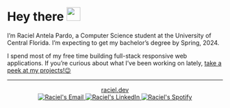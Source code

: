 <h1>Hey there <img src="https://i.imgur.com/Mi3uFtH.gif" width="32px"></h1>

<p>I’m Raciel Antela Pardo, a Computer Science student at the University of Central Florida. I’m expecting to get my bachelor’s degree by Spring, 2024. </p>
<p>I spend most of my free time building full-stack responsive web applications. If you’re curious about what I’ve been working on lately, <a href="https://raciel.dev/#projects">take a peek at my projects!😉</a></p>

<hr>

<div align="center">
  <a href="https://raciel.dev">
    raciel.dev
  </a>
</div>
<div align="center">
  <a href="mailto:hi@raciel.dev">
    <img alt="Raciel's Email" src="https://img.shields.io/badge/Gmail-D14836?style=for-the-badge&logo=gmail&logoColor=white" />
  </a>
  <a href="https://www.linkedin.com/in/racielap">
    <img alt="Raciel's LinkedIn" src="https://img.shields.io/badge/linkedin-%230077B5.svg?style=for-the-badge&logo=linkedin&logoColor=white" />
  </a>
  <a href="https://open.spotify.com/user/hq4b6g53rt66krufjr2pnfqhc?si=035315f5f0d24075">
    <img alt="Raciel's Spotify" src="https://img.shields.io/badge/Spotify-1ED760?style=for-the-badge&logo=spotify&logoColor=white" />
  </a>
</div>
